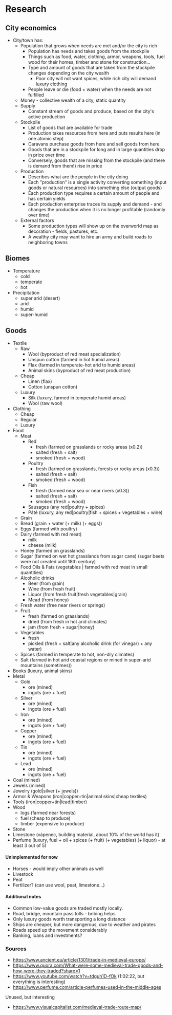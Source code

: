 # Research

## City economics
- City/town has:
    - Population that grows when needs are met and/or the city is rich
        - Population has needs and takes goods from the stockpile
        - Things such as food, water, clothing, armor, weapons, tools, fuel wood for their homes, timber and stone for construction...
        - Type and amount of goods that are taken from the stockpile changes depending on the city wealth
            - Poor city will not want spices, while rich city will demand luxury clothing
        - People leave or die (food + water) when the needs are not fulfilled
    - Money - collective wealth of a city, static quantity
    - Supply
        - Constant stream of goods and produce, based on the city's active production
    - Stockpile
        - List of goods that are available for trade
        - Production takes resources from here and puts results here (in one atomic step)
        - Caravans purchase goods from here and sell goods from here
        - Goods that are in a stockpile for long and in large quantities drop in price over time
        - Conversely, goods that are missing from the stockpile (and there is demand from them!) rise in price
    - Production
        - Describes what are the people in the city doing
        - Each "production" is a single activity converting something (input goods or natural resources) into something else (output goods)
        - Each production type requires a certain amount of people and has certain yields
        - Each production enterprise traces its supply and demand - and changes the production when it is no longer profitable (randomly over time)
    - External factors
        - Some production types will show up on the overworld map as decoration - fields, pastures, etc.
        - A wealthy city may want to hire an army and build roads to neighboring towns

## Biomes
- Temperature
    - cold
    - temperate
    - hot
- Precipitation
    - super arid (desert)
    - arid
    - humid
    - super-humid

## Goods
- Textile
    - Raw
        - Wool (byproduct of red meat specialization)
        - Unspun cotton (farmed in hot humid areas)
        - Flax (farmed in temperate-hot arid to humid areas)
        - Animal skins (byproduct of red meat production)
    - Cheap
        - Linen (flax)
        - Cotton (unspun cotton)
    - Luxury
        - Silk (luxury, farmed in temperate humid areas)
        - Wool (raw wool)
- Clothing
    - Cheap
    - Regular
    - Luxury
- Food
    - Meat
        - Red
            - fresh (farmed on grasslands or rocky areas (x0.2))
            - salted (fresh + salt)
            - smoked (fresh + wood)
        - Poultry
            - fresh (farmed on grasslands, forests or rocky areas (x0.3))
            - salted (fresh + salt)
            - smoked (fresh + wood)
        - Fish
            - fresh (farmed near sea or near rivers (x0.3))
            - salted (fresh + salt)
            - smoked (fresh + wood)
        - Sausages (any red|poultry + spices)
        - Pâté (luxury, any red|poultry|fish + spices + vegetables + wine)
    - Grain
    - Bread (grain + water (+ milk) (+ eggs))
    - Eggs (farmed with poultry)
    - Dairy (farmed with red meat)
        - milk
        - cheese (milk)
    - Honey (farmed on grasslands)
    - Sugar (farmed on wet hot grasslands from sugar cane) (sugar beets were not created until 18th century)
    - Food Oils & Fats (vegetables | farmed with red meat in small quantities)
    - Alcoholic drinks
        - Beer (from grain)
        - Wine (from fresh fruit)
        - Liquor (from fresh fruit|fresh vegetables|grain)
        - Mead (from honey)
    - Fresh water (free near rivers or springs) 
    - Fruit
        - fresh (farmed on grasslands)
        - dried (from fresh in hot arid climates)
        - jam (from fresh + sugar|honey)
    - Vegetables
        - fresh
        - pickled (fresh + salt|any alcoholic drink (for vinegar) + any water)
    - Spices (farmed in temperate to hot, non-dry climates)
    - Salt (farmed in hot arid coastal regions or mined in super-arid mountains (sometimes))
- Books (luxury, animal skins)
- Metal
    - Gold
        - ore (mined)
        - ingots (ore + fuel)
    - Silver
        - ore (mined)
        - ingots (ore + fuel)
    - Iron
        - ore (mined)
        - ingots (ore + fuel)
    - Copper
        - ore (mined)
        - ingots (ore + fuel)
    - Tin
        - ore (mined)
        - ingots (ore + fuel)
    - Lead
        - ore (mined)
        - ingots (ore + fuel)
- Coal (mined)
- Jewels (mined)
- Jewelry (gold|silver (+ jewels))
- Armor & Weapons (iron|copper+tin|animal skins|cheap textiles)
- Tools (iron|copper+tin|lead|timber)
- Wood
    - logs (farmed near forests)
    - fuel (cheap to produce)
    - timber (expensive to produce)
- Stone
- Limestone (vápenec, building material, about 10% of the world has it)
- Perfume (luxury, fuel + oil + spices (+ fruit) (+ vegetables) (+ liquor) - at least 3 out of 5)



#### Unimplemented for now
- Horses - would imply other animals as well
- Livestock
- Peat
- Fertilizer? (can use wool, peat, limestone...)

#### Additional notes
- Common low-value goods are traded mostly locally.
- Road, bridge, mountain pass tolls - bribing helps
- Only luxury goods worth transporting a long distance
- Ships are cheaper, but more dangerous, due to weather and pirates
- Roads speed up the movement considerably
- Banking, loans and investments?

### Sources
- https://www.ancient.eu/article/1301/trade-in-medieval-europe/
- https://www.quora.com/What-were-some-medieval-trade-goods-and-how-were-they-traded?share=1
- https://www.youtube.com/watch?v=tdguh1D-fOk (1:02:22, but everything is interesting)
- https://www.perfume.com/article-perfumes-used-in-the-middle-ages

Unused, but interesting
- https://www.visualcapitalist.com/medieval-trade-route-map/

